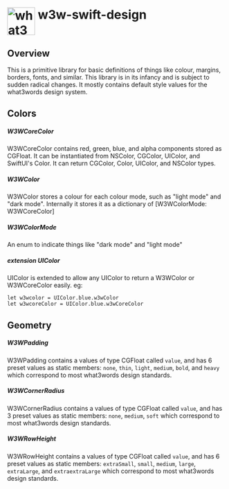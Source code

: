 # <img valign='top' src="https://what3words.com/assets/images/w3w_square_red.png" width="64" height="64" alt="what3words">&nbsp;w3w-swift-design

Overview
--------

This is a primitive library for basic definitions of things like colour, margins, borders, fonts, and similar.  This library is in its infancy and is subject to sudden radical changes.  It mostly contains default style values for the what3words design system.

## Colors

##### W3WCoreColor

W3WCoreColor contains red, green, blue, and alpha components stored as CGFloat.  It can be instantiated from NSColor, CGColor, UIColor, and SwiftUI's Color.  It can return CGColor, Color, UIColor, and NSColor types.

##### W3WColor

W3WColor stores a colour for each colour mode, such as "light mode" and "dark mode".  Internally it stores it as a dictionary of [W3WColorMode: W3WCoreColor]

##### W3WColorMode

An enum to indicate things like "dark mode" and "light mode"

##### extension UIColor

UIColor is extended to allow any UIColor to return a W3WColor or W3WCoreColor easily.  eg:

```
let w3wcolor = UIColor.blue.w3wColor
let w3wcoreColor = UIColor.blue.w3wCoreColor
```

## Geometry

##### W3WPadding

W3WPadding contains a values of type CGFloat called `value`, and has 6 preset values as static members: `none`, `thin`, `light`, `medium`, `bold`, and `heavy` which correspond to most what3words design standards.

##### W3WCornerRadius

W3WCornerRadius contains a values of type CGFloat called `value`, and has 3 preset values as static members: `none`, `medium`, `soft` which correspond to most what3words design standards.

##### W3WRowHeight

W3WRowHeight contains a values of type CGFloat called `value`, and has 6 preset values as static members: `extraSmall`, `small`, `medium`, `large`, `extraLarge`, and `extraextraLarge` which correspond to most what3words design standards.




